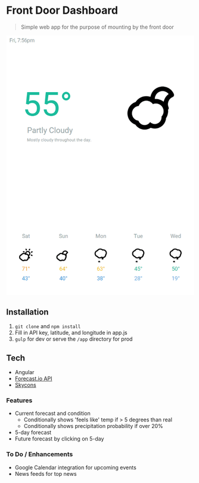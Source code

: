 # Front Door Dashboard

> Simple web app for the purpose of mounting by the front door

![preview](preview.gif)

## Installation

1. `git clone` and `npm install`
2. Fill in API key, latitude, and longitude in app.js
3. `gulp` for dev or serve the `/app` directory for prod

## Tech

* Angular
* [Forecast.io API](https://developer.forecast.io/)
* [Skycons](https://darkskyapp.github.io/skycons/)


### Features

* Current forecast and condition
  * Conditionally shows 'feels like' temp if > 5 degrees than real
  * Conditionally shows precipitation probability if over 20%
* 5-day forecast
* Future forecast by clicking on 5-day

### To Do / Enhancements

- Google Calendar integration for upcoming events
- News feeds for top news
